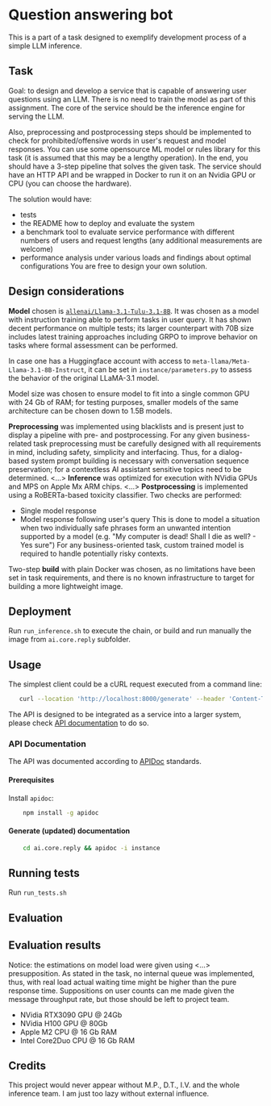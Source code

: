# Question answering bot
This is a part of a task designed to exemplify development process of a simple LLM inference.

## Task
Goal: to design and develop a service that is capable of answering user questions using an LLM.
There is no need to train the model as part of this assignment.
The core of the service should be the inference engine for serving the LLM.

Also, preprocessing and postprocessing steps should be implemented to check for prohibited/offensive words in user's request and model responses.
You can use some opensource ML model or rules library for this task (it is assumed that this may be a lengthy operation).
In the end, you should have a 3-step pipeline that solves the given task.
The service should have an HTTP API and be wrapped in Docker to run it on an Nvidia GPU or CPU (you can choose the hardware).

The solution would have:
* tests
* the README how to deploy and evaluate the system
* a benchmark tool to evaluate service performance with different numbers of users and request lengths (any additional measurements are welcome)
* performance analysis under various loads and findings about optimal configurations
You are free to design your own solution.

## Design considerations
**Model** chosen is [`allenai/Llama-3.1-Tulu-3.1-8B`](https://huggingface.co/allenai/Llama-3.1-Tulu-3.1-8B). It was chosen as a model with instruction training able to perform tasks in user query. 
It has shown decent performance on multiple tests; its larger counterpart with 70B size includes latest training approaches including GRPO to improve behavior on tasks where formal assessment can be performed.

In case one has a Huggingface account with access to `meta-llama/Meta-Llama-3.1-8B-Instruct`, it can be set in `instance/parameters.py` to assess the behavior of the original LLaMA-3.1 model.

Model size was chosen to ensure model to fit into a single common GPU with 24 Gb of RAM; for testing purposes, smaller models of the same architecture can be chosen down to 1.5B models.

**Preprocessing** was implemented using blacklists and is present just to display a pipeline with pre- and postprocessing. For any given business-related task preprocessing must be carefully designed with all requirements in mind, including safety, simplicity and interfacing. Thus, for a dialog-based system prompt building is necessary with conversation sequence preservation; for a contextless AI assistant sensitive topics need to be determined.
<...>
**Inference** was optimized for execution with NVidia GPUs and MPS on Apple Mx ARM chips.
<...>
**Postprocessing** is implemented using a RoBERTa-based toxicity classifier. Two checks are performed:
 - Single model response
 - Model response following user's query 
This is done to model a situation when two individually safe phrases form an unwanted intention supported by a model (e.g. "My computer is dead! Shall I die as well? - Yes sure")
For any business-oriented task, custom trained model is required to handle potentially risky contexts.

Two-step **build** with plain Docker was chosen, as no limitations have been set in task requirements, and there is no known infrastructure to target for building a more lightweight image.


## Deployment
Run `run_inference.sh` to execute the chain, or build and run manually the image from `ai.core.reply` subfolder.

## Usage
The simplest client could be a cURL request executed from a command line:
```sh
   curl --location 'http://localhost:8000/generate' --header 'Content-Type: application/json' --data '{ "text": "How much is 2 + 3?" }'
```
The API is designed to be integrated as a service into a larger system, please check [API documentation](/doc) to do so.

### API Documentation
The API was documented according to [APIDoc](https://apidocjs.com/) standards.

#### Prerequisites
Install `apidoc`:
```sh
    npm install -g apidoc
```

#### Generate (updated) documentation
```sh
    cd ai.core.reply && apidoc -i instance
```

## Running tests
Run `run_tests.sh`

## Evaluation


## Evaluation results
Notice: the estimations on model load were given using <...> presupposition.
As stated in the task, no internal queue was implemented, thus, with real load actual waiting time might be higher than the pure response time.
Suppositions on user counts can me made given the message throughput rate, but those should be left to project team.
 - NVidia RTX3090 GPU @ 24Gb
 - NVidia H100 GPU @ 80Gb
 - Apple M2 CPU @ 16 Gb RAM
 - Intel Core2Duo CPU @ 16 Gb RAM

## Credits
This project would never appear without M.P., D.T., I.V. and the whole inference team. I am just too lazy without external influence.
